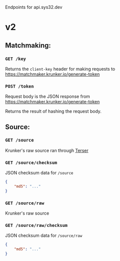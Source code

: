 Endpoints for api.sys32.dev

# v2

## Matchmaking:

### `GET /key`

Returns the `client-key` header for making requests to https://matchmaker.krunker.io/generate-token

### `POST /token`

Request body is the JSON response from https://matchmaker.krunker.io/generate-token

Returns the result of hashing the request body.

## Source:

###  `GET /source`

Krunker's raw source ran through [Terser](https://github.com/terser/terser)

### `GET /source/checksum`

JSON checksum data for `/source`

```json
{
	"md5": "..."
}
```

###  `GET /source/raw`

Krunker's raw source

### `GET /source/raw/checksum`

JSON checksum data for `/source/raw`

```json
{
	"md5": "..."
}
```
